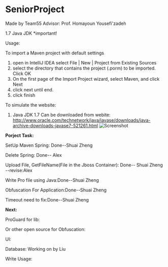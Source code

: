 # SeniorProject
Made by Team55 Advisor: Prof. Homayoun Yousefi'zadeh

1.7 Java JDK *important!

Usage:

To import a Maven project with default settings


1. open in IntelliJ IDEA select File | New | Project from Existing Sources
2. select the directory that contains the project (.porm) to be imported. Click OK
3. On the first page of the Import Project wizard, select Maven, and click Next
4. click next until end.
5. click finish

To simulate the website:
1. Java JDK 1.7
    Can be downloaded from webite: 
    http://www.oracle.com/technetwork/java/javase/downloads/java-archive-downloads-javase7-521261.html
    ![Screenshot](https://cloud.githubusercontent.com/assets/23114334/21918854/6b1d50d8-d90a-11e6-9f40-eef8acdaa23f.png "JDK 7 Download")

 **Porject Task:**

SetUp Maven Spring: Done--Shuai Zheng
 
Delete Spring: Done-- Alex

Upload File, GetFileName(File in the Jboss Container): Done--  Shuai Zheng --revise:Alex

Write Pro file using Java:Done--Shuai Zheng

Obfuscation For Application:Done--Shuai Zheng

Timeout need to fix:Done--Shuai Zheng

**Next:**


 ProGuard for lib:

 Or other open source for Obfuscation:

 UI:

 Database: Working on by Liu

 Write Usage:


